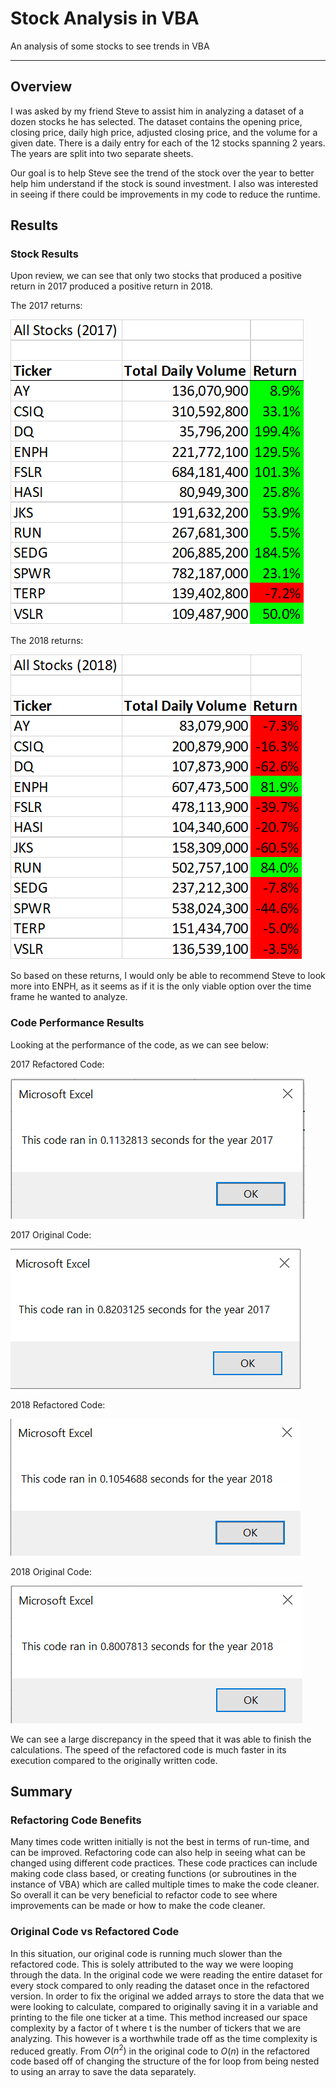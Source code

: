 # Stock Analysis in VBA
An analysis of some stocks to see trends in VBA

---

## Overview
I was asked by my friend Steve to assist him in analyzing a dataset of a dozen stocks he has selected. The dataset contains the opening price, closing price, daily high price, adjusted closing price, and the volume for a given date. There is a daily entry for each of the 12 stocks spanning 2 years. The years are split into two separate sheets.

Our goal is to help Steve see the trend of the stock over the year to better help him understand if the stock is sound investment. I also was interested in seeing if there could be improvements in my code to reduce the runtime.

## Results
### Stock Results
Upon review, we can see that only two stocks that produced a positive return in 2017 produced a positive return in 2018. 

The 2017 returns:

![2017 returns](./Resources/2017_Stock_Performance.png)

The 2018 returns:

![2018 returns](./Resources/2018_Stock_Performance.png)

So based on these returns, I would only be able to recommend Steve to look more into ENPH, as it seems as if it is the only viable option over the time frame he wanted to analyze. 

### Code Performance Results
Looking at the performance of the code, as we can see below: 

2017 Refactored Code:

![2017 Refactored](./Resources/VBA_Challenge_2017.png)

2017 Original Code:

![2017 Original](./Resources/VBA_Challenge_2017_original_code.png)

2018 Refactored Code:

![2018 Refactored](./Resources/VBA_Challenge_2018.png)

2018 Original Code:

![2018 Original](./Resources/VBA_Challenge_2018_original_code.png)

We can see a large discrepancy in the speed that it was able to finish the calculations. The speed of the refactored code is much faster in its execution compared to the originally written code.

## Summary
### Refactoring Code Benefits
Many times code written initially is not the best in terms of run-time, and can be improved. Refactoring code can also help in seeing what can be changed using different code practices. These code practices can include making code class based, or creating functions (or subroutines in the instance of VBA) which are called multiple times to make the code cleaner. So overall it can be very beneficial to refactor code to see where improvements can be made or how to make the code cleaner.

### Original Code vs Refactored Code
In this situation, our original code is running much slower than the refactored code. This is solely attributed to the way we were looping through the data. In the original code we were reading the entire dataset for every stock compared to only reading the dataset once in the refactored version. In order to fix the original we added arrays to store the data that we were looking to calculate, compared to originally saving it in a variable and printing to the file one ticker at a time. This method increased our space complexity by a factor of t where t is the number of tickers that we are analyzing. This however is a worthwhile trade off as the time complexity is reduced greatly. From $O(n^2)$ in the original code to $O(n)$ in the refactored code based off of changing the structure of the for loop from being nested to using an array to save the data separately. 